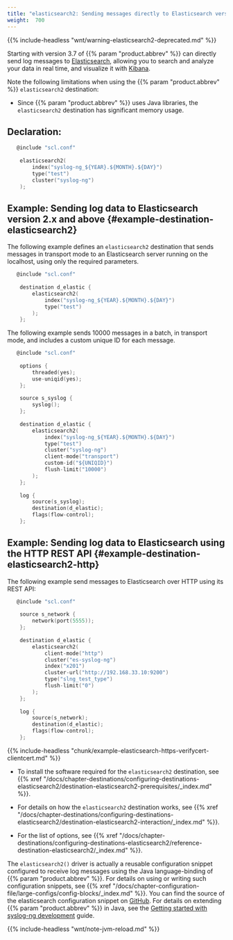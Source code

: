 ```yaml
---
title: "elasticsearch2: Sending messages directly to Elasticsearch version 2.0 or higher (DEPRECATED)"
weight:  700
---
```

<!-- DISCLAIMER: This file is based on the syslog-ng Open Source Edition documentation https://github.com/balabit/syslog-ng-ose-guides/commit/2f4a52ee61d1ea9ad27cb4f3168b95408fddfdf2 and is used under the terms of The syslog-ng Open Source Edition Documentation License. The file has been modified by Axoflow. -->

{{% include-headless "wnt/warning-elasticsearch2-deprecated.md" %}}

Starting with version 3.7 of {{% param "product.abbrev" %}} can directly send log messages to [Elasticsearch](https://www.elastic.co/products/elasticsearch), allowing you to search and analyze your data in real time, and visualize it with [Kibana](https://www.elastic.co/products/kibana).

Note the following limitations when using the {{% param "product.abbrev" %}} `elasticsearch2` destination:

  - Since {{% param "product.abbrev" %}} uses Java libraries, the `elasticsearch2` destination has significant memory usage.


## Declaration:

```c
   @include "scl.conf"
    
    elasticsearch2(
        index("syslog-ng_${YEAR}.${MONTH}.${DAY}")
        type("test")
        cluster("syslog-ng")
    );
```



## Example: Sending log data to Elasticsearch version 2.x and above {#example-destination-elasticsearch2}

The following example defines an `elasticsearch2` destination that sends messages in transport mode to an Elasticsearch server running on the localhost, using only the required parameters.

```c
   @include "scl.conf"
    
    destination d_elastic {
        elasticsearch2(
            index("syslog-ng_${YEAR}.${MONTH}.${DAY}")
            type("test")
        );
    };
```

The following example sends 10000 messages in a batch, in transport mode, and includes a custom unique ID for each message.

```c
   @include "scl.conf"
    
    options {
        threaded(yes);
        use-uniqid(yes);
    };
    
    source s_syslog {
        syslog();
    };
    
    destination d_elastic {
        elasticsearch2(
            index("syslog-ng_${YEAR}.${MONTH}.${DAY}")
            type("test")
            cluster("syslog-ng")
            client-mode("transport")
            custom-id("${UNIQID}")
            flush-limit("10000")
        );
    };
    
    log {
        source(s_syslog);
        destination(d_elastic);
        flags(flow-control);
    };
```



## Example: Sending log data to Elasticsearch using the HTTP REST API {#example-destination-elasticsearch2-http}

The following example send messages to Elasticsearch over HTTP using its REST API:

```c
   @include "scl.conf"
    
    source s_network {
        network(port(5555));
    };
    
    destination d_elastic {
        elasticsearch2(
            client-mode("http")
            cluster("es-syslog-ng")
            index("x201")
            cluster-url("http://192.168.33.10:9200")
            type("slng_test_type")
            flush-limit("0")
        );
    };
    
    log {
        source(s_network);
        destination(d_elastic);
        flags(flow-control);
    };
```

{{% include-headless "chunk/example-elasticsearch-https-verifycert-clientcert.md" %}}


  - To install the software required for the `elasticsearch2` destination, see {{% xref "/docs/chapter-destinations/configuring-destinations-elasticsearch2/destination-elasticsearch2-prerequisites/_index.md" %}}.

  - For details on how the `elasticsearch2` destination works, see {{% xref "/docs/chapter-destinations/configuring-destinations-elasticsearch2/destination-elasticsearch2-interaction/_index.md" %}}.

  - For the list of options, see {{% xref "/docs/chapter-destinations/configuring-destinations-elasticsearch2/reference-destination-elasticsearch2/_index.md" %}}.

The `elasticsearch2()` driver is actually a reusable configuration snippet configured to receive log messages using the Java language-binding of {{% param "product.abbrev" %}}. For details on using or writing such configuration snippets, see {{% xref "/docs/chapter-configuration-file/large-configs/config-blocks/_index.md" %}}. You can find the source of the elasticsearch configuration snippet on [GitHub](https://github.com/syslog-ng/syslog-ng/blob/master/scl/elasticsearch/plugin.conf). For details on extending {{% param "product.abbrev" %}} in Java, see the [Getting started with syslog-ng development](https://syslog-ng.gitbooks.io/getting-started/content/chapters/chapter_5/section_2.html) guide.

{{% include-headless "wnt/note-jvm-reload.md" %}}
